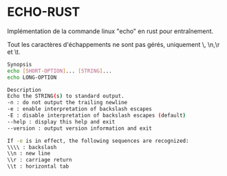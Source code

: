 # ECHO-RUST

Implémentation de la commande linux "echo" en rust pour entraînement.

Tout  les caractères d'échappements ne sont pas gérés, uniquement \\, \n,\r et \t.

```bash
Synopsis
echo [SHORT-OPTION]... [STRING]...
echo LONG-OPTION

Description
Echo the STRING(s) to standard output.
-n : do not output the trailing newline 
-e : enable interpretation of backslash escapes 
-E : disable interpretation of backslash escapes (default) 
--help : display this help and exit 
--version : output version information and exit

If -e is in effect, the following sequences are recognized:
\\\\ : backslash 
\\n : new line 
\\r : carriage return 
\\t : horizontal tab
```
